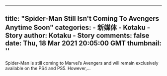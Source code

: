 
---
title: "Spider-Man Still Isn't Coming To Avengers Anytime Soon"
categories: 
    - 新媒体
    - Kotaku - Story
author: Kotaku - Story
comments: false
date: Thu, 18 Mar 2021 20:05:00 GMT
thumbnail: ''
---

<div>   
Spider-Man is still coming to Marvel’s Avengers and will remain exclusively available on the PS4 and PS5. However,…  
</div>
            